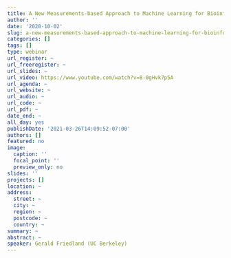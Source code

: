 ```yaml
---
title: A New Measurements-based Approach to Machine Learning for Bioinformatics
author: ''
date: '2020-10-02'
slug: a-new-measurements-based-approach-to-machine-learning-for-bioinformatics
categories: []
tags: []
type: webinar
url_register: ~
url_freeregister: ~
url_slides: ~
url_video: https://www.youtube.com/watch?v=8-0gHvk7p5A
url_agenda: ~
url_website: ~
url_audio: ~
url_code: ~
url_pdf: ~
date_end: ~
all_day: yes
publishDate: '2021-03-26T14:09:52-07:00'
authors: []
featured: no
image:
  caption: ''
  focal_point: ''
  preview_only: no
slides: ''
projects: []
location: ~
address:
  street: ~
  city: ~
  region: ~
  postcode: ~
  country: ~
summary: ~
abstract: ~
speaker: Gerald Friedland (UC Berkeley)
---
```

<!--more-->
